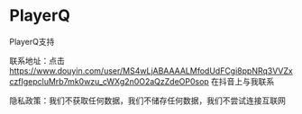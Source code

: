 # PlayerQ

PlayerQ支持

联系地址：点击 https://www.douyin.com/user/MS4wLjABAAAALMfodUdFCgi8ppNRq3VVZxczfIgepcluMrb7mk0wzu_cWXg2n0O2aQzZdeOP0sop 在抖音上与我联系

隐私政策：我们不获取任何数据，我们不储存任何数据，我们不尝试连接互联网
